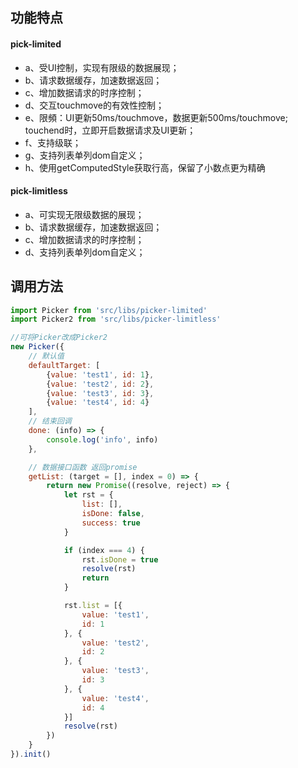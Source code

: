 ## 功能特点
#### pick-limited
*   a、受UI控制，实现有限级的数据展现；
*   b、请求数据缓存，加速数据返回；
*   c、增加数据请求的时序控制；
*   d、交互touchmove的有效性控制；
*   e、限頻：UI更新50ms/touchmove，数据更新500ms/touchmove; touchend时，立即开启数据请求及UI更新；
*   f、支持级联；
*   g、支持列表单列dom自定义；
*   h、使用getComputedStyle获取行高，保留了小数点更为精确
  
#### pick-limitless
*   a、可实现无限级数据的展现；
*   b、请求数据缓存，加速数据返回；
*   c、增加数据请求的时序控制；
*   d、支持列表单列dom自定义；

## 调用方法

``` javascript
import Picker from 'src/libs/picker-limited'
import Picker2 from 'src/libs/picker-limitless'

//可将Picker改成Picker2
new Picker({
    // 默认值
    defaultTarget: [
        {value: 'test1', id: 1},
        {value: 'test2', id: 2},
        {value: 'test3', id: 3},
        {value: 'test4', id: 4}
    ],
    // 结束回调
    done: (info) => {
        console.log('info', info)
    },

    // 数据接口函数 返回promise
    getList: (target = [], index = 0) => {
        return new Promise((resolve, reject) => {
            let rst = {
                list: [],
                isDone: false,
                success: true
            }

            if (index === 4) {
                rst.isDone = true
                resolve(rst)
                return
            }

            rst.list = [{
                value: 'test1',
                id: 1
            }, {
                value: 'test2',
                id: 2
            }, {
                value: 'test3',
                id: 3
            }, {
                value: 'test4',
                id: 4
            }]
            resolve(rst)
        })
    }
}).init()
```

